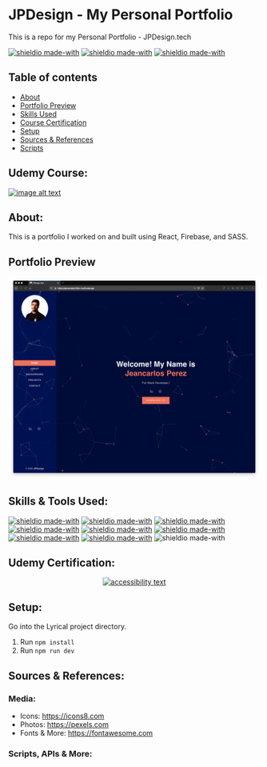 # JPDesign - My Personal Portfolio

This is a repo for my Personal Portfolio - JPDesign.tech

[![shieldio made-with](https://img.shields.io/badge/CourseType-Personal%20Project-brown?logo=google-scholar&logoColor=white)]() [![shieldio made-with](https://img.shields.io/badge/Status-Completed-darkgreen)]() [![shieldio made-with](https://img.shields.io/badge/Hours_Log-35%20Hours-black)]()

## Table of contents

- [About](#about)
- [Portfolio Preview](#portfolio-preview)
- [Skills Used](#skills-used)
- [Course Certification](#udemy-certification)
- [Setup](#setup)
- [Sources & References](#sources-&-references)
- [Scripts](#Scripts,-APIs-&-More)

## Udemy Course:

[![image alt text](https://img-a.udemycdn.com/course/240x135/1109926_7f97_2.jpg)](https://www.udemy.com/course/graphql-with-react-course/)

## About:

This is a portfolio I worked on and built using React, Firebase, and SASS.

## Portfolio Preview

<p align="center">
  <img src="Project_Preview.png" width="600" alt="accessibility text">
</p>

## Skills & Tools Used:

[![shieldio made-with](https://img.shields.io/badge/React-black?logo=react&style=for-the-badge)]()
[![shieldio made-with](https://img.shields.io/badge/NodeJS-black?logo=node.js&style=for-the-badge)](https://nodejs.org/)
[![shieldio made-with](https://img.shields.io/badge/NPM-black?logo=npm&style=for-the-badge)](https://www.npmjs.com/)
[![shieldio made-with](https://img.shields.io/badge/Firebase-black?logo=firebase&style=for-the-badge)]()
[![shieldio made-with](https://img.shields.io/badge/Sass-black?logo=sass&style=for-the-badge)]()
[![shieldio made-with](https://img.shields.io/badge/Visual%20Studio%20Code-blue?logoColor=white&logo=visual-studio-code&style=for-the-badge)](https://code.visualstudio.com/)
[![shieldio made-with](https://img.shields.io/badge/Git--Fork-blue?logoColor=white&logo=git&style=for-the-badge)](https://git-fork.com/)
[![shieldio made-with](https://img.shields.io/badge/FireFox-blue?logoColor=white&logo=firefox&style=for-the-badge)](https://firefox.com/)
![shieldio made-with](https://img.shields.io/badge/Mac%20OS-FF8700?logo=apple&logoColor=white&style=for-the-badge)

## Udemy Certification:

<p align="center">
  <a href="https://www.udemy.com/certificate/UC-bb5bf189-2f19-4aef-8476-7b19cc9d2a8e/"><img src="UdemyCourseCompletionCertification.jpg" width="350" alt="accessibility text"></a>
</p>

## Setup:

Go into the Lyrical project directory.

1. Run `npm install`
2. Run `npm run dev`

## Sources & References:

### Media:

- Icons: https://icons8.com
- Photos: https://pexels.com
- Fonts & More: https://fontawesome.com

### Scripts, APIs & More:

